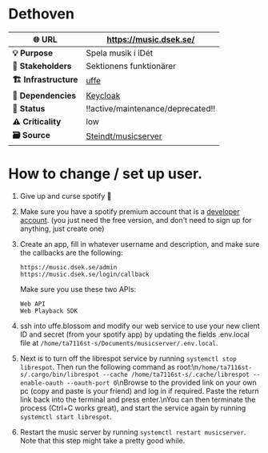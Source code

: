# Dethoven

| **🌐 URL** | <https://music.dsek.se/> |
|----|----|
| **💡 Purpose** | Spela musik i iDét |
| **👥 Stakeholders** | Sektionens funktionärer |
| **🏗️ Infrastructure** | [uffe](./../Infrastructure/Uffe.md) |
| **🔗 Dependencies** | [Keycloak](./Keycloak.md) |
| **🚦 Status** | !!active/maintenance/deprecated!! |
| **⚠️ Criticality** | low |
| **🗃️ Source** | [Steindt/musicserver](https://github.com/Steindt/musicserver) |


# How to change / set up user.


1. Give up and curse spotify :middle_finger:
2. Make sure you have a spotify premium account that is a [developer account](https://developer.spotify.com). (you just need the free version, and don't need to sign up for anything, just create one)
3. Create an app, fill in whatever username and description, and make sure the callbacks are the following:

   ```
   https://music.dsek.se/admin
   https://music.dsek.se/login/callback
   ```

   Make sure you use these two APIs:

   ```
   Web API
   Web Playback SDK
   ```
4. ssh into uffe.blossom and modify our web service to use your new client ID and secret (from your spotify app) by updating the fields .env.local file at `/home/ta7116st-s/Documents/musicserver/.env.local`.
5. Next is to turn off the librespot service by running `systemctl stop librespot`. Then run the following command as root:\n`/home/ta7116st-s/.cargo/bin/librespot --cache /home/ta7116st-s/.cache/librespot --enable-oauth --oauth-port 0`\nBrowse to the provided link on your own pc (copy and paste is your friend) and log in if required. Paste the return link back into the terminal and press enter.\nYou can then terminate the process (Ctrl+C works great), and start the service again by running `systemctl start librespot`.
6. Restart the music server by running `systemctl restart musicserver`. Note that this step might take a pretty good while.